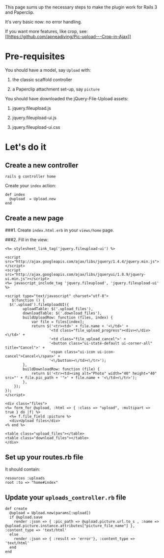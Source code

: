 This page sums up the necessary steps to make the plugin work for Rails 3 and Paperclip.

It's very basic now: no error handling.

If you want more features, like crop, see: [[https://github.com/apneadiving/Pic-upload---Crop-in-Ajax]]

# Pre-requisites

You should have a model, say `Upload` with:

1. the classic scaffold controller

2. a Paperclip attachment set-up, say `picture`

You should have downloaded the jQuery-File-Upload assets:

1. jquery.fileupload.js

2. jquery.fileupload-ui.js

3. jquery.fileupload-ui.css

# Let's do it

## Create a new controller
`rails g controller home`

Create your `index` action:

    def index
      @upload  = Upload.new
    end

## Create a new page
###1. Create `index.html.erb` in your `views/home` page.

###2. Fill in the view:

    <%= stylesheet_link_tag('jquery.fileupload-ui') %>

    <script src="http://ajax.googleapis.com/ajax/libs/jquery/1.4.4/jquery.min.js"></script>
    <script src="http://ajax.googleapis.com/ajax/libs/jqueryui/1.8.9/jquery-ui.min.js"></script>
    <%= javascript_include_tag 'jquery.fileupload', 'jquery.fileupload-ui' %>
	
    <script type="text/javascript" charset="utf-8">	
       $(function () {
	  $('.upload').fileUploadUI({
	        uploadTable: $('.upload_files'),
	        downloadTable: $('.download_files'),
	        buildUploadRow: function (files, index) {
	            var file = files[index];
	            return $('<tr><td>' + file.name + '<\/td>' +
	                    '<td class="file_upload_progress"><div><\/div><\/td>' +
	                    '<td class="file_upload_cancel">' +
	                    '<button class="ui-state-default ui-corner-all" title="Cancel">' +
	                    '<span class="ui-icon ui-icon-cancel">Cancel<\/span>' +
	                    '<\/button><\/td><\/tr>');
	        },
	        buildDownloadRow: function (file) {
	            return $('<tr><td><img alt="Photo" width="40" height="40" src="' + file.pic_path + '">' + file.name + '<\/td><\/tr>');
	        },
	    });
	});
    </script>

    <div class="files"> 
	<%= form_for @upload, :html => { :class => "upload", :multipart => true } do |f| %>
	  <%= f.file_field :picture %>
	  <div>Upload files</div>
	<% end %>

    <table class="upload_files"></table>
    <table class="download_files"></table>
    </div>

## Set up your routes.rb file

It should contain:

    resources :uploads
    root :to => "home#index"

## Update your `uploads_controller.rb` file

    def create
      @upload = Upload.new(params[:upload])
      if @upload.save
        render :json => { :pic_path => @upload.picture.url.to_s , :name => @upload.picture.instance.attributes["picture_file_name"] }, :content_type => 'text/html'
      else
        render :json => { :result => 'error'}, :content_type => 'text/html'
      end
    end

